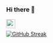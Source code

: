 ### Hi there 👋

<!--
**vyas-shyam/vyas-shyam** is a ✨ _special_ ✨ repository because its `README.md` (this file) appears on your GitHub profile.

Here are some ideas to get you started:

- 🔭 I’m currently working on ...
- 🌱 I’m currently learning ...
- 👯 I’m looking to collaborate on ...
- 🤔 I’m looking for help with ...
- 💬 Ask me about ...
- 📫 How to reach me: ...
- 😄 Pronouns: ...
- ⚡ Fun fact: ...
-->
<a href="https://www.linkedin.com/in/shyam-vyas23/">
  <img align="left" width="24px" src="https://cdn.jsdelivr.net/npm/simple-icons@v3/icons/linkedin.svg"  />
</a>
<br />

[![GitHub Streak](https://github-readme-streak-stats.herokuapp.com/?user=vyas-shyam)](https://git.io/streak-stats)
<!--
![](https://img.shields.io/badge/OS-Linux-informational?style=for-the-badge&logo=linux&logoColor=white&color=2bbc8a)
![](https://img.shields.io/badge/OS-Manjaro-informational?style=for-the-badge&logo=Manjaro&logoColor=white&color=2bbc8a)
![](https://img.shields.io/badge/Tools-Docker-informational?style=for-the-badge&logo=docker&logoColor=white&color=2bbc8a)
![](https://img.shields.io/badge/Tools-Kubernetes-informational?style=for-the-badge&logo=kubernetes&logoColor=white&color=2bbc8a)
![](https://img.shields.io/badge/Tools-Terraform-informational?style=for-the-badge&logo=terraform&logoColor=white&color=2bbc8a)
![](https://img.shields.io/badge/Tools-Ansible-informational?style=for-the-badge&logo=ansible&logoColor=white&color=2bbc8a)
![](https://img.shields.io/badge/Tools-Jenkins-informational?style=for-the-badge&logo=jenkins&logoColor=white&color=2bbc8a)
![](https://img.shields.io/badge/Tools-apache-Airflow-informational?style=for-the-badge&logo=Apache%20Airflow&logoColor=white&color=2bbc8a)
-->
